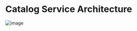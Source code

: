 # Catalog Service Architecture 

![image](https://user-images.githubusercontent.com/43058555/201394870-04dfcf27-5fa3-48a8-a9c9-451fa53e05e7.png)
